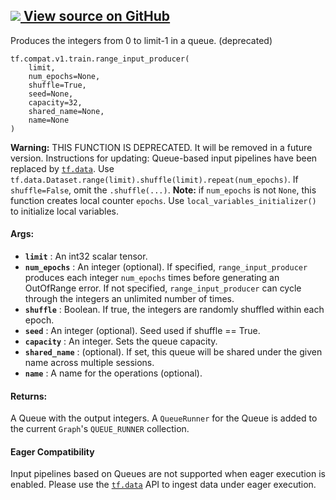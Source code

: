 [ ![](https://tensorflow.google.cn/images/GitHub-Mark-32px.png) View source on
GitHub
](https://github.com/tensorflow/tensorflow/blob/r2.0/tensorflow/python/training/input.py#L280-L319)  
---  
  
Produces the integers from 0 to limit-1 in a queue. (deprecated)

    
    
    tf.compat.v1.train.range_input_producer(
        limit,
        num_epochs=None,
        shuffle=True,
        seed=None,
        capacity=32,
        shared_name=None,
        name=None
    )
    

**Warning:** THIS FUNCTION IS DEPRECATED. It will be removed in a future
version. Instructions for updating: Queue-based input pipelines have been
replaced by [`tf.data`](https://tensorflow.google.cn/api_docs/python/tf/data).
Use `tf.data.Dataset.range(limit).shuffle(limit).repeat(num_epochs)`. If
`shuffle=False`, omit the `.shuffle(...)`. **Note:** if `num_epochs` is not
`None`, this function creates local counter `epochs`. Use
`local_variables_initializer()` to initialize local variables.

#### Args:

  * **`limit`** : An int32 scalar tensor.
  * **`num_epochs`** : An integer (optional). If specified, `range_input_producer` produces each integer `num_epochs` times before generating an OutOfRange error. If not specified, `range_input_producer` can cycle through the integers an unlimited number of times.
  * **`shuffle`** : Boolean. If true, the integers are randomly shuffled within each epoch.
  * **`seed`** : An integer (optional). Seed used if shuffle == True.
  * **`capacity`** : An integer. Sets the queue capacity.
  * **`shared_name`** : (optional). If set, this queue will be shared under the given name across multiple sessions.
  * **`name`** : A name for the operations (optional).

#### Returns:

A Queue with the output integers. A `QueueRunner` for the Queue is added to
the current `Graph`'s `QUEUE_RUNNER` collection.

#### Eager Compatibility

Input pipelines based on Queues are not supported when eager execution is
enabled. Please use the
[`tf.data`](https://tensorflow.google.cn/api_docs/python/tf/data) API to
ingest data under eager execution.

